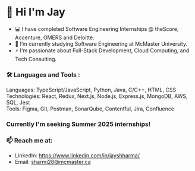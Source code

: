 # 👋 Hi I'm Jay

- 💻 I have completed Software Engineering Internships @ theScore, Accenture, OMERS and Deloitte.
- 🔭 I’m currently studying Software Engineering at McMaster University.
- ⚡ I'm passionate about Full-Stack Development, Cloud Computing, and Tech Consulting.

### 🛠 Languages and Tools :
Languages: TypeScript/JavaScript, Python, Java, C/C++, HTML, CSS <br/>
Technologies: React, Redux, Next.js, Node.js, Express.js, MongoDB, AWS, SQL, Jest <br/>
Tools: Figma, Git, Postman, SonarQube, Contentful, Jira, Confluence

### Currently I'm seeking Summer 2025 internships!
### 📫 Reach me at: 
- LinkedIn: https://www.linkedin.com/in/jayshharma/
- Email: sharmj28@mcmaster.ca
